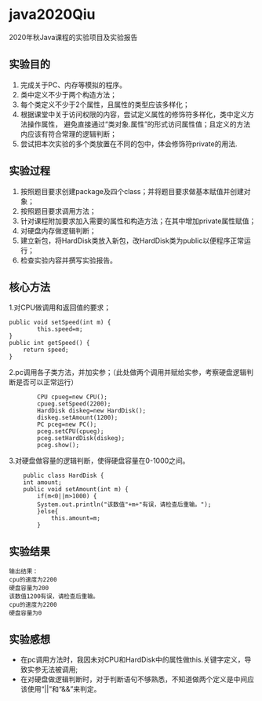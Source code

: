 # java2020Qiu
2020年秋Java课程的实验项目及实验报告

## 实验目的
1. 完成关于PC、内存等模拟的程序。
2. 类中定义不少于两个构造方法；
3. 每个类定义不少于2个属性，且属性的类型应该多样化；
4. 根据课堂中关于访问权限的内容，尝试定义属性的修饰符多样化，类中定义方法操作属性，
避免直接通过“类对象.属性”的形式访问属性值；且定义的方法内应该有符合常理的逻辑判断；
5. 尝试把本次实验的多个类放置在不同的包中，体会修饰符private的用法.

## 实验过程
1. 按照题目要求创建package及四个class；并将题目要求做基本赋值并创建对象；
2. 按照题目要求调用方法；
3. 针对课程附加要求加入需要的属性和构造方法；在其中增加private属性赋值；
4. 对硬盘内存做逻辑判断；
5. 建立新包，将HardDisk类放入新包，改HardDisk类为public以便程序正常运行；
6. 检查实验内容并撰写实验报告。

## 核心方法
1.对CPU做调用和返回值的要求；
```
public void setSpeed(int m) {
    	this.speed=m;
}
public int getSpeed() {
	return speed;  	
}
```

2.pc调用各子类方法，并加实参；（此处做两个调用并赋给实参，考察硬盘逻辑判断是否可以正常运行）
```
		CPU cpueg=new CPU();
		cpueg.setSpeed(2200);
		HardDisk diskeg=new HardDisk();
		diskeg.setAmount(1200);
		PC pceg=new PC();
		pceg.setCPU(cpueg);
		pceg.setHardDisk(diskeg);
		pceg.show();
```

3.对硬盘做容量的逻辑判断，使得硬盘容量在0-1000之间。
```
	public class HardDisk {
	int amount;
	public void setAmount(int m) {
		if(m<0||m>1000) {
		System.out.println("该数值"+m+"有误，请检查后重输。");
		}else{
			this.amount=m;
		}
```


## 实验结果
    输出结果：
    cpu的速度为2200
    硬盘容量为200
    该数值1200有误，请检查后重输。
    cpu的速度为2200
    硬盘容量为0

## 实验感想
- 在pc调用方法时，我因未对CPU和HardDisk中的属性做this.关键字定义，导致实参无法被调用;
- 在对硬盘做逻辑判断时，对于判断语句不够熟悉，不知道做两个定义是中间应该使用“||”和“&&”来判定。


